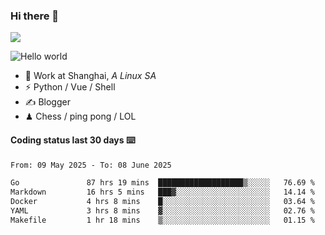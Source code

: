 ### Hi there 👋
![](https://komarev.com/ghpvc/?username=Xuhandsome)


<img src="https://github-readme-stats.vercel.app/api?username=XuHandsome&show_icons=true&theme=merko" alt="Hello world">

<br/>

- 🍻  Work at Shanghai, _A Linux SA_
- ⚡  Python / Vue / Shell
- ✍️  Blogger
- ♟  Chess / ping pong / LOL

#### Coding status last 30 days ⌨️

<!--START_SECTION:waka-->

```txt
From: 09 May 2025 - To: 08 June 2025

Go               87 hrs 19 mins  ███████████████████▒░░░░░   76.69 %
Markdown         16 hrs 5 mins   ███▓░░░░░░░░░░░░░░░░░░░░░   14.14 %
Docker           4 hrs 8 mins    █░░░░░░░░░░░░░░░░░░░░░░░░   03.64 %
YAML             3 hrs 8 mins    ▓░░░░░░░░░░░░░░░░░░░░░░░░   02.76 %
Makefile         1 hr 18 mins    ▒░░░░░░░░░░░░░░░░░░░░░░░░   01.15 %
```

<!--END_SECTION:waka-->
